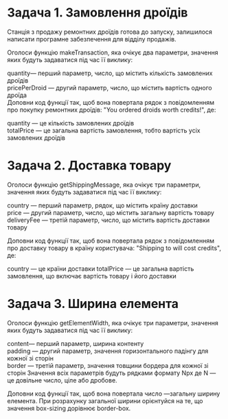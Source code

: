 # Задача 1. Замовлення дроїдів
Станція з продажу ремонтних дроїдів готова до запуску, залишилося написати програмне забезпечення для відділу продажів.

Оголоси функцію makeTransaction, яка очікує два параметри, значення яких будуть задаватися під час її виклику:

quantity— перший параметр, число, що містить кількість замовлених дроїдів <br>
pricePerDroid — другий параметр, число, що містить вартість одного дроїда <br>
Доповни код функції так, щоб вона повертала рядок з повідомленням про покупку ремонтних дроїдів: "You ordered <quantity> droids worth <totalPrice> credits!", де:

quantity — це кількість замовлених дроїдів <br>
totalPrice — це загальна вартість замовлення, тобто вартість усіх замовлених дроїдів

# Задача 2. Доставка товару
Оголоси функцію getShippingMessage, яка очікує три параметри, значення яких будуть задаватися під час її виклику:

country — перший параметр, рядок, що містить країну доставки <br>
price — другий параметр, число, що містить загальну вартість товару <br>
deliveryFee — третій параметр, число, що містить вартість доставки товару <br>

Доповни код функції так, щоб вона повертала рядок з повідомленням про доставку товару в країну користувача: "Shipping to <country> will cost <totalPrice> credits", де:

country — це країни доставки
totalPrice — це загальна вартість замовлення, що включає вартість товару і його доставки

# Задача 3. Ширина елемента
Оголоси функцію getElementWidth, яка очікує три параметри, значення яких будуть задаватися під час її виклику:

content— перший параметр, ширина контенту <br>
padding — другий параметр, значення горизонтального падінгу для кожної зі сторін <br>
border — третій параметр, значення товщини бордера для кожної зі сторін Значення всіх параметрів будуть рядками формату Npx де N — це довільне число, ціле або дробове. <br>

Доповни код функції так, щоб вона повертала число —загальну ширину елемента. При розрахунку загальної ширини орієнтуйся на те, що значення box-sizing дорівнює border-box.
